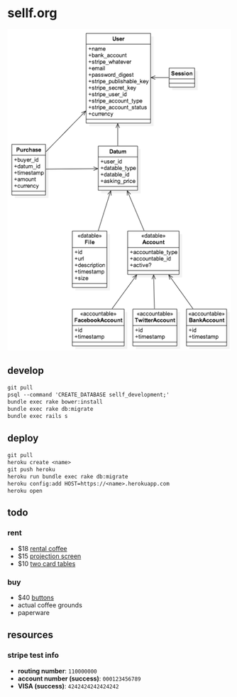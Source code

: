 # sellf.org

![uml diagram](uml.png)

## develop

    git pull
    psql --command 'CREATE_DATABASE sellf_development;'
    bundle exec rake bower:install
    bundle exec rake db:migrate
    bundle exec rails s

## deploy

    git pull
    heroku create <name>
    git push heroku
    heroku run bundle exec rake db:migrate
    heroku config:add HOST=https://<name>.herokuapp.com
    heroku open

## todo

### rent

*   $18 [rental coffee](http://www.chicagoeventrentals.com/services-products/party-banquets/coffee-tea-service.aspx)
*   $15 [projection screen](http://www.chicagoeventrentals.com/services-products/party-banquets/audio-visual-equipment-conference.aspx)
*   $10 [two card tables](http://www.chicagoeventrentals.com/services-products/chair-table-rentals/table-rentals/complete-table-list.aspx)

### buy

*   $40 [buttons](http://www.busybeaver.net/)
*   actual coffee grounds
*   paperware

## resources

### stripe test info

*   **routing number**: `110000000`
*   **account number (success)**: `000123456789`
*   **VISA (success)**: `4242424242424242`
